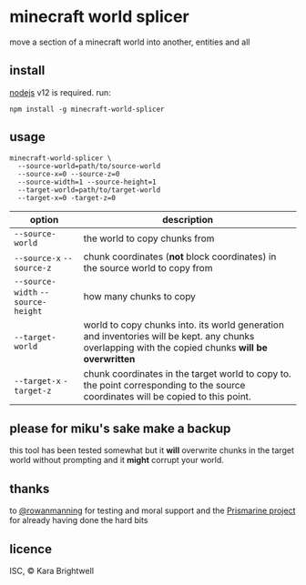 # minecraft world splicer

move a section of a minecraft world into another, entities and all

## install

[nodejs](https://nodejs.org/) v12 is required. run:

```
npm install -g minecraft-world-splicer
```

## usage

```
minecraft-world-splicer \
  --source-world=path/to/source-world
  --source-x=0 --source-z=0 
  --source-width=1 --source-height=1
  --target-world=path/to/target-world
  --target-x=0 -target-z=0
```

| option | description |
|-|-|
| `--source-world` | the world to copy chunks from |
| `--source-x` `--source-z` | chunk coordinates (**not** block coordinates) in the source world to copy from |
| `--source-width` `--source-height` | how many chunks to copy |
| `--target-world` | world to copy chunks into. its world generation and inventories will be kept. any chunks overlapping with the copied chunks **will be overwritten** |
| `--target-x` `-target-z` | chunk coordinates in the target world to copy to. the point corresponding to the source coordinates will be copied to this point. |

## please for miku's sake make a backup

this tool has been tested somewhat but it **will** overwrite chunks in the target world without prompting and it **might** corrupt your world.

## thanks

to [@rowanmanning](https://github.com/rowanmanning) for testing and moral support and the [Prismarine project](https://github.com/prismarinejs/) for already having done the hard bits

## licence

ISC, &copy; Kara Brightwell
